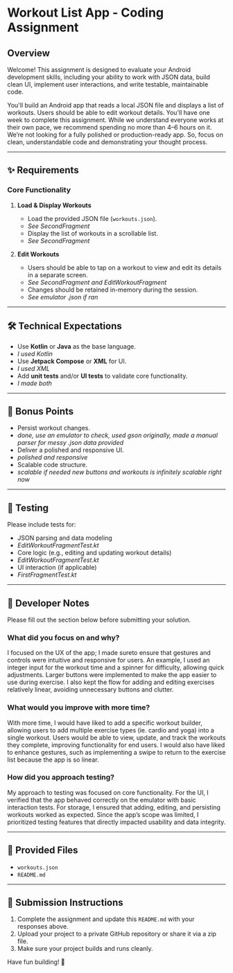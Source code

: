 # Workout List App - Coding Assignment

## Overview

Welcome! This assignment is designed to evaluate your Android development skills, including your ability to work with JSON data, build clean UI, implement user interactions, and write testable, maintainable code.

You'll build an Android app that reads a local JSON file and displays a list of workouts. Users should be able to edit workout details.
You'll have one week to complete this assignment. While we understand everyone works at their own pace, we recommend spending no more than 4–6 hours on it. We’re not looking for a fully polished or production-ready app.  So, focus on clean, understandable code and demonstrating your thought process.

---

## ✨ Requirements

### Core Functionality

1. **Load & Display Workouts**
   - Load the provided JSON file (`workouts.json`).
   - *See SecondFragment*
   - Display the list of workouts in a scrollable list.
   - *See SecondFragment*

2. **Edit Workouts**
   - Users should be able to tap on a workout to view and edit its details in a separate screen.
   - *See SecondFragment and EditWorkoutFragment*
   - Changes should be retained in-memory during the session.
   - *See emulator .json if ran*
---

## 🛠 Technical Expectations

- Use **Kotlin** or **Java** as the base language.
- *I used Kotlin*
- Use **Jetpack Compose** or **XML** for UI.
- *I used XML*
- Add **unit tests** and/or **UI tests** to validate core functionality.
- *I made both*

---

## 🎯 Bonus Points

- Persist workout changes.
- *done, use an emulator to check, used gson originally, made a manual parser for messy .json data provided*
- Deliver a polished and responsive UI.
- *polished and responsive*
- Scalable code structure.
- *scalable if needed new buttons and workouts is infinitely scalable right now*

---

## 🧪 Testing

Please include tests for:
- JSON parsing and data modeling
- *EditWorkoutFragmentTest.kt*
- Core logic (e.g., editing and updating workout details)
- *EditWorkoutFragmentTest.kt*
- UI interaction (if applicable)
- *FirstFragmentTest.kt*

---

## 📝 Developer Notes

Please fill out the section below before submitting your solution.

### What did you focus on and why?

I focused on the UX of the app; I made sureto ensure that gestures and controls were intuitive and responsive for users. An example, I used an integer input for the workout time and a spinner for difficulty, allowing quick adjustments. Larger buttons were implemented to make the app easier to use during exercise. I also kept the flow for adding and editing exercises relatively linear, avoiding unnecessary buttons and clutter.

### What would you improve with more time?

With more time, I would have liked to add a specific workout builder, allowing users to add multiple exercise types (ie. cardio and yoga) into a single workout. Users would be able to view, update, and track the workouts they complete, improving functionality for end users. I would also have liked to enhance gestures, such as implementing a swipe to return to the exercise list because the app is so linear.

### How did you approach testing?

My approach to testing was focused on core functionality. For the UI, I verified that the app behaved correctly on the emulator with basic interaction tests. For storage, I ensured that adding, editing, and persisting workouts worked as expected. Since the app’s scope was limited, I prioritized testing features that directly impacted usability and data integrity.

---

## 📁 Provided Files

- `workouts.json`
- `README.md`

---

## 🚀 Submission Instructions

1. Complete the assignment and update this `README.md` with your responses above.
2. Upload your project to a private GitHub repository or share it via a zip file.
3. Make sure your project builds and runs cleanly.

Have fun building! 💪
